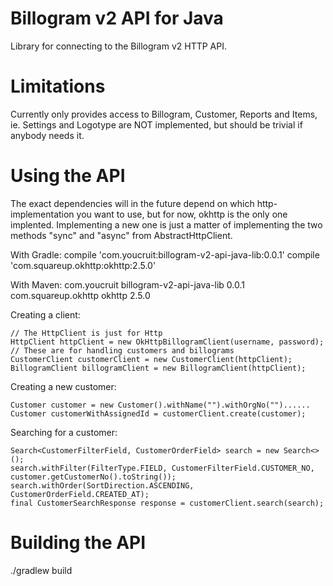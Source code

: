Billogram v2 API for Java
=========================

Library for connecting to the Billogram v2 HTTP API.

Limitations
===========

Currently only provides access to Billogram, Customer, Reports and Items, ie. Settings and
Logotype are NOT implemented, but should be trivial if anybody needs it.


Using the API
=============================

The exact dependencies will in the future depend on which http-implementation you want to use,
but for now, okhttp is the only one implented. Implementing a new one is just a matter of implementing the
two methods "sync" and "async" from AbstractHttpClient.


With Gradle:
	compile 'com.youcruit:billogram-v2-api-java-lib:0.0.1' 
	compile 'com.squareup.okhttp:okhttp:2.5.0' 

With Maven:
	<dependency>
		<groupId>com.youcruit</groupId>
		<artifactId>billogram-v2-api-java-lib</artifactId>
		<version>0.0.1</version>
	</dependency>
	<dependency>
		<groupId>com.squareup.okhttp</groupId>
		<artifactId>okhttp</artifactId>
		<version>2.5.0</version>
	</dependency>


Creating a client:

	// The HttpClient is just for Http
	HttpClient httpClient = new OkHttpBillogramClient(username, password);
	// These are for handling customers and billograms
	CustomerClient customerClient = new CustomerClient(httpClient);
	BillogramClient billogramClient = new BillogramClient(httpClient);

Creating a new customer:
	
	Customer customer = new Customer().withName("").withOrgNo("")......
	Customer customerWithAssignedId = customerClient.create(customer);

Searching for a customer:

	Search<CustomerFilterField, CustomerOrderField> search = new Search<>();
	search.withFilter(FilterType.FIELD, CustomerFilterField.CUSTOMER_NO, customer.getCustomerNo().toString());
	search.withOrder(SortDirection.ASCENDING, CustomerOrderField.CREATED_AT);
	final CustomerSearchResponse response = customerClient.search(search);

Building the API
================

./gradlew build

